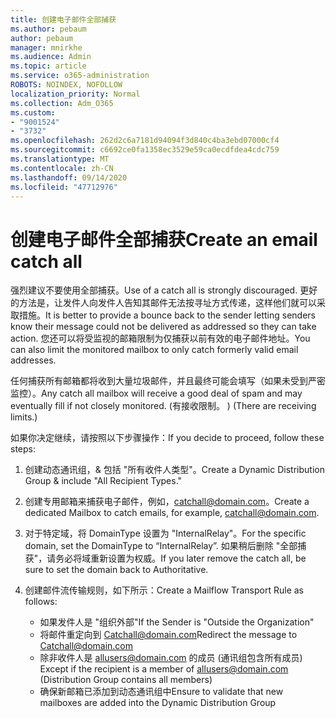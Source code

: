 ```yaml
---
title: 创建电子邮件全部捕获
ms.author: pebaum
author: pebaum
manager: mnirkhe
ms.audience: Admin
ms.topic: article
ms.service: o365-administration
ROBOTS: NOINDEX, NOFOLLOW
localization_priority: Normal
ms.collection: Adm_O365
ms.custom:
- "9001524"
- "3732"
ms.openlocfilehash: 262d2c6a7181d94094f3d840c4ba3ebd07000cf4
ms.sourcegitcommit: c6692ce0fa1358ec3529e59ca0ecdfdea4cdc759
ms.translationtype: MT
ms.contentlocale: zh-CN
ms.lasthandoff: 09/14/2020
ms.locfileid: "47712976"
---
```

# <a name="create-an-email-catch-all"></a><span data-ttu-id="8a041-102">创建电子邮件全部捕获</span><span class="sxs-lookup"><span data-stu-id="8a041-102">Create an email catch all</span></span>

<span data-ttu-id="8a041-103">强烈建议不要使用全部捕获。</span><span class="sxs-lookup"><span data-stu-id="8a041-103">Use of a catch all is strongly discouraged.</span></span> <span data-ttu-id="8a041-104">更好的方法是，让发件人向发件人告知其邮件无法按寻址方式传递，这样他们就可以采取措施。</span><span class="sxs-lookup"><span data-stu-id="8a041-104">It is better to provide a bounce back to the sender letting senders know their message could not be delivered as addressed so they can take action.</span></span> <span data-ttu-id="8a041-105">您还可以将受监视的邮箱限制为仅捕获以前有效的电子邮件地址。</span><span class="sxs-lookup"><span data-stu-id="8a041-105">You can also limit the monitored mailbox to only catch formerly valid email addresses.</span></span> 

<span data-ttu-id="8a041-106">任何捕获所有邮箱都将收到大量垃圾邮件，并且最终可能会填写（如果未受到严密监控）。</span><span class="sxs-lookup"><span data-stu-id="8a041-106">Any catch all mailbox will receive a good deal of spam and may eventually fill if not closely monitored.</span></span> <span data-ttu-id="8a041-107"> (有接收限制。 ) </span><span class="sxs-lookup"><span data-stu-id="8a041-107">(There are receiving limits.)</span></span> 

<span data-ttu-id="8a041-108">如果你决定继续，请按照以下步骤操作：</span><span class="sxs-lookup"><span data-stu-id="8a041-108">If you decide to proceed, follow these steps:</span></span>

1. <span data-ttu-id="8a041-109">创建动态通讯组，& 包括 "所有收件人类型"。</span><span class="sxs-lookup"><span data-stu-id="8a041-109">Create a Dynamic Distribution Group & include "All Recipient Types."</span></span>

2. <span data-ttu-id="8a041-110">创建专用邮箱来捕获电子邮件，例如，catchall@domain.com。</span><span class="sxs-lookup"><span data-stu-id="8a041-110">Create a dedicated Mailbox to catch emails, for example, catchall@domain.com.</span></span>

3. <span data-ttu-id="8a041-111">对于特定域，将 DomainType 设置为 "InternalRelay"。</span><span class="sxs-lookup"><span data-stu-id="8a041-111">For the specific domain, set the DomainType to “InternalRelay”.</span></span> <span data-ttu-id="8a041-112">如果稍后删除 "全部捕获"，请务必将域重新设置为权威。</span><span class="sxs-lookup"><span data-stu-id="8a041-112">If you later remove the catch all, be sure to set the domain back to Authoritative.</span></span>

4. <span data-ttu-id="8a041-113">创建邮件流传输规则，如下所示：</span><span class="sxs-lookup"><span data-stu-id="8a041-113">Create a Mailflow Transport Rule as follows:</span></span>

    - <span data-ttu-id="8a041-114">如果发件人是 "组织外部"</span><span class="sxs-lookup"><span data-stu-id="8a041-114">If the Sender is "Outside the Organization"</span></span>
    - <span data-ttu-id="8a041-115">将邮件重定向到 Catchall@domain.com</span><span class="sxs-lookup"><span data-stu-id="8a041-115">Redirect the message to Catchall@domain.com</span></span>
    - <span data-ttu-id="8a041-116">除非收件人是 allusers@domain.com 的成员 (通讯组包含所有成员) </span><span class="sxs-lookup"><span data-stu-id="8a041-116">Except if the recipient is a member of allusers@domain.com (Distribution Group contains all members)</span></span>
    - <span data-ttu-id="8a041-117">确保新邮箱已添加到动态通讯组中</span><span class="sxs-lookup"><span data-stu-id="8a041-117">Ensure to validate that new mailboxes are added into the Dynamic Distribution Group</span></span>
